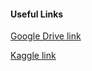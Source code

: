 #### Useful Links
[Google Drive link](https://drive.google.com/drive/folders/1YS1CdE_PxeKXdE72iiit5K2kA9c_d8r-?usp=drive_link)

[Kaggle link](https://www.kaggle.com/competitions/ml-challenge-2023-misalignment-detection)
